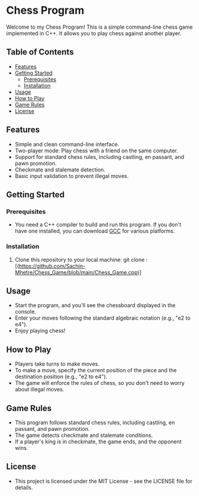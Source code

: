 # Chess Program

Welcome to my Chess Program! This is a simple command-line chess game implemented in C++. It allows you to play chess against another player.

## Table of Contents
- [Features](#features)
- [Getting Started](#getting-started)
  - [Prerequisites](#prerequisites)
  - [Installation](#installation)
- [Usage](#usage)
- [How to Play](#how-to-play)
- [Game Rules](#game-rules)
- [License](#license)

## Features
- Simple and clean command-line interface.
- Two-player mode: Play chess with a friend on the same computer.
- Support for standard chess rules, including castling, en passant, and pawn promotion.
- Checkmate and stalemate detection.
- Basic input validation to prevent illegal moves.

## Getting Started

### Prerequisites
- You need a C++ compiler to build and run this program. If you don't have one installed, you can download [GCC](https://gcc.gnu.org/install/index.html) for various platforms.

### Installation
1. Clone this repository to your local machine:
   git clone : [(https://github.com/Sachin-Mhetre/Chess_Game/blob/main/Chess_Game.cpp)]

## Usage
- Start the program, and you'll see the chessboard displayed in the console.
- Enter your moves following the standard algebraic notation (e.g., "e2 to e4").
- Enjoy playing chess!

## How to Play
- Players take turns to make moves.
- To make a move, specify the current position of the piece and the destination position (e.g., "e2 to e4").
- The game will enforce the rules of chess, so you don't need to worry about illegal moves.

## Game Rules
- This program follows standard chess rules, including castling, en passant, and pawn promotion.
- The game detects checkmate and stalemate conditions.
- If a player's king is in checkmate, the game ends, and the opponent wins.
   
## License
- This project is licensed under the MIT License - see the LICENSE file for details.
